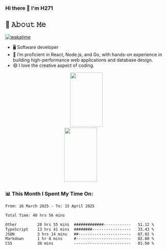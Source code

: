 ### Hi there 👋 I'm H271



<!--
**initH271/initH271** is a ✨ _special_ ✨ repository because its `README.md` (this file) appears on your GitHub profile.

Here are some ideas to get you started:

- 🔭 I’m currently working on ...
- 🌱 I’m currently learning ...
- 👯 I’m looking to collaborate on ...
- 🤔 I’m looking for help with ...
- 💬 Ask me about ...
- 📫 How to reach me: ...
- 😄 Pronouns: ...
- ⚡ Fun fact: ...
-->

## :book: 𝙰𝚋𝚘𝚞𝚝 𝙼𝚎

[![wakatime](https://wakatime.com/badge/user/be716512-8899-4dc8-83d1-c6e3772e202d.svg?style=for-the-badge)](https://wakatime.com/@be716512-8899-4dc8-83d1-c6e3772e202d)
- 🖥  Software developer
- 🔭 I’m proficient in React, Node.js, and Go, with hands-on experience in building high-performance web applications and database design.
- 😄 I love the creative aspect of coding. 

<!--状态卡片 https://github.com/anuraghazra/github-readme-stats/blob/master/docs/readme_cn.md-->
<div align="center">
<span>&emsp;&emsp;</span>
<img height="170px" width="45%" src="https://github-readme-stats.vercel.app/api?username=initH271&layout=compact" /><span>&emsp;&emsp;</span><img height="170px" width="45%" src="https://github-readme-stats.vercel.app/api/top-langs/?username=initH271&layout=compact&langs_count=8" />
<span>&emsp;&emsp;</span>
</div>

### 📊 This Month I Spent My Time On:
<!--START_SECTION:waka-->

```txt
From: 16 March 2025 - To: 15 April 2025

Total Time: 40 hrs 56 mins

Other         20 hrs 55 mins  #############------------   51.12 %
TypeScript    13 hrs 41 mins  ########-----------------   33.43 %
JSON          3 hrs 14 mins   ##-----------------------   07.92 %
Markdown      1 hr 8 mins     #------------------------   02.80 %
CSS           36 mins         -------------------------   01.50 %
```

<!--END_SECTION:waka-->


<!--
<div align="center">
    <img src="https://activity-graph.herokuapp.com/graph?username=initH271&theme=minimal" />
</div>

<div align="center"><img src="https://raw.githubusercontent.com/initH271/initH271/main/assets/github-contribution-grid-snake.svg" ></div>
-->
